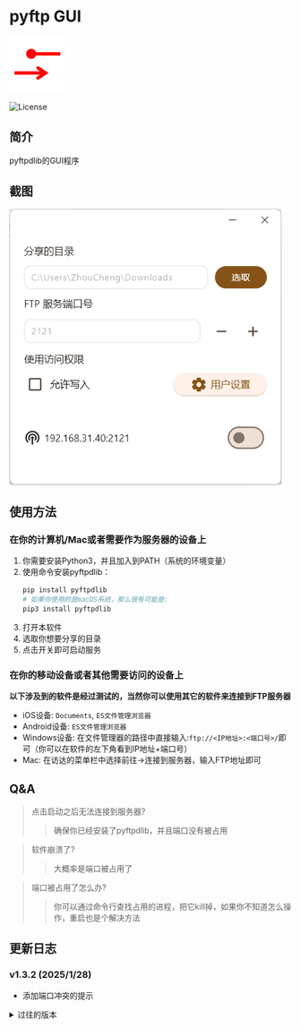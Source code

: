 # pyftp GUI

<img src="assets/icon.png" width=100 />

![License](https://img.shields.io/badge/License-MIT-dark_green)

## 简介

pyftpdlib的GUI程序

## 截图

![截图](assets/demo.png)

## 使用方法

### 在你的计算机/Mac或者需要作为服务器的设备上

1. 你需要安装Python3，并且加入到PATH（系统的环境变量）
2. 使用命令安装pyftpdlib：
    ```bash
    pip install pyftpdlib
    # 如果你使用的是macOS系统，那么很有可能是:
    pip3 install pyftpdlib
    ```
3. 打开本软件
4. 选取你想要分享的目录
5. 点击开关即可启动服务

### 在你的移动设备或者其他需要访问的设备上

**以下涉及到的软件是经过测试的，当然你可以使用其它的软件来连接到FTP服务器**

- iOS设备: `Documents`, `ES文件管理浏览器`
- Android设备: `ES文件管理浏览器`
- Windows设备: 在文件管理器的路径中直接输入:`ftp://<IP地址>:<端口号>/`即可（你可以在软件的左下角看到IP地址+端口号）
- Mac: 在访达的菜单栏中选择前往->连接到服务器，输入FTP地址即可

## Q&A
> 点击启动之后无法连接到服务器?
>> 确保你已经安装了pyftpdlib，并且端口没有被占用

> 软件崩溃了?
>> 大概率是端口被占用了

> 端口被占用了怎么办?
>> 你可以通过命令行查找占用的进程，把它kill掉，如果你不知道怎么操作，重启也是个解决方法

## 更新日志

### v1.3.2 (2025/1/28)
- 添加端口冲突的提示

<details>
<summary>过往的版本</summary>

### v1.3.1 (仅对macOS系统的更新)
- 添加macOS系统的菜单
- 修复在macOS系统下图标显示问题

### v1.3.0 (2024/12/24)
-  改进了整个窗口
-  添加了自定义Python路径的功能

### v1.2.7 (2024/11/24)
- 支持手动修改端口号
- 精简了服务代码
- 升级了Flutter版本

### v1.2.6 (2024/8/5)
- 改进一些样式
- 添加一些软件信息

- ### v1.2.5 (2024/7/30)
  - 修复带有空格路径崩溃的问题
  - 修复找不到进程崩溃的问题
  - 改进图标显示

- ### v1.2.4 (2024/6/16)
  - 启动服务前检查路径是否合法
  - 提高软件运行效率

- ### v1.2.3 (2024/5/26)
  - 添加没有配置环境变量的提示
  - 修复获取ip地址的问题
  - 修复Python路径存在特殊字符的问题

- ### v1.2.2 (2024/5/23)
  - 添加记住上一次的表单内容

- ### v1.2.1 (2024/5/17)
  - 添加在没有停止运行关闭窗口的提示

- ### v1.2.0 (2024/5/15)
  - 添加允许写入权限
  - 添加通过用户名和密码访问
  - 修复运行中修改表单的问题

- ### v1.1.0 (2024/5/14)
  - 更新到Flutter 3.19
  - 现在可以自动获取Python程序路径了

- ### v1.0.1
  - 第一个正式版本

</details>